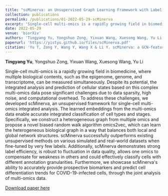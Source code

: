 ```yaml
---
title: "scMinerva: an Unsupervised Graph Learning Framework with Label-efficient Fine-tuning for Single-cell Multi-omics Integrative Analysis"
collection: publications
permalink: /publications/01-2022-05-29-scMinerva
excerpt: 'Single-cell multi-omics is a rapidly growing field in biomedicine, where multiple biological contents, such as the epigenome, genome, and transcriptome, can be measured simultaneously. Despite its potential, the integrated analysis and prediction of cellular states based on this complex multi-omics data pose significant challenges due to data sparsity, high noise, and computational overhead. To address these challenges, we developed scMinerva, an unsupervised framework for single-cell multi-omics integrated analysis. The learned embeddings from the multi-omics data enable accurate integrated classification of cell types and stages. Specifically, we construct a heterogeneous graph from multiple omics and propose a novel biased random walk algorithm omics2vec, which can learn the heterogeneous biological graph in a way that balances both local and global network structures. scMinerva successfully outperforms existing unsupervised methods on various simulated and real-world datasets when fine-tuned by very few labels. Additionally, scMinerva demonstrates strong label efficiency, is robust to fluctuation in data quality, allows one omics to compensate for weakness in others and could effectively classify cells with different annotation granularities. Furthermore, we showcase scMinerva's ability to accurately provide prospective biomarkers and predict cell differentiation trends for COVID-19-infected cells, through the joint analysis of multi-omics data. '
date: 2022-05-29
venue: 'biorXiv'
authors: 'Tingyang Yu, Yongshuo Zong, Yixuan Wang, Xuesong Wang, Yu Li'
paperurl: 'https://yistyu.github.io/files/scMinerva.pdf'
citation: 'Yu T, Zong Y, Wang Y, Wang X & Li Y. scMinerva: a GCN-featured Interpretable Framework for Single-cell Multi-omics Integration with Random Walk on Heterogeneous Graph[J]. bioRxiv (Submitted to Nature Communications), 2022.'
---
```


**Tingyang Yu**, Yongshuo Zong, Yixuan Wang, Xuesong Wang, Yu Li

Single-cell multi-omics is a rapidly growing field in biomedicine, where multiple biological contents, such as the epigenome, genome, and transcriptome, can be measured simultaneously. Despite its potential, the integrated analysis and prediction of cellular states based on this complex multi-omics data pose significant challenges due to data sparsity, high noise, and computational overhead. To address these challenges, we developed scMinerva, an unsupervised framework for single-cell multi-omics integrated analysis. The learned embeddings from the multi-omics data enable accurate integrated classification of cell types and stages. Specifically, we construct a heterogeneous graph from multiple omics and propose a novel biased random walk algorithm omics2vec, which can learn the heterogeneous biological graph in a way that balances both local and global network structures. scMinerva successfully outperforms existing unsupervised methods on various simulated and real-world datasets when fine-tuned by very few labels. Additionally, scMinerva demonstrates strong label efficiency, is robust to fluctuation in data quality, allows one omics to compensate for weakness in others and could effectively classify cells with different annotation granularities. Furthermore, we showcase scMinerva's ability to accurately provide prospective biomarkers and predict cell differentiation trends for COVID-19-infected cells, through the joint analysis of multi-omics data.

[Download paper here](https://yistyu.github.io/files/scMinerva.pdf)
